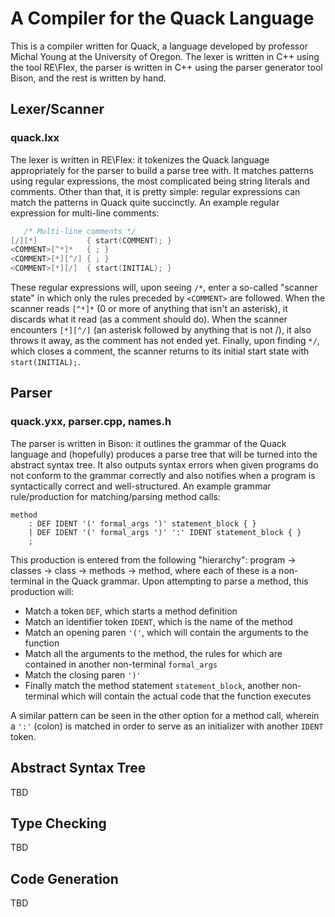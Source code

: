 # A Compiler for the Quack Language

This is a compiler written for Quack, a language developed by professor Michal Young at the University of Oregon. The lexer is written in C++ using the tool RE\Flex, the parser is written in C++ using the parser generator tool Bison, and the rest is written by hand.

## Lexer/Scanner ##
### quack.lxx ###

The lexer is written in RE\Flex: it tokenizes the Quack language appropriately for the parser to build a parse tree with. It matches patterns using regular expressions, the most complicated being string literals and comments. Other than that, it is pretty simple: regular expressions can match the patterns in Quack quite succinctly. An example regular expression for multi-line comments:

```c
   /* Multi-line comments */
[/][*]           { start(COMMENT); }
<COMMENT>[^*]*   { ; }
<COMMENT>[*][^/] { ; }
<COMMENT>[*][/]  { start(INITIAL); }
```

These regular expressions will, upon seeing `/*`, enter a so-called "scanner state" in which only the rules preceded by `<COMMENT>` are followed. When the scanner reads `[^*]*` (0 or more of anything that isn't an asterisk), it discards what it read (as a comment should do). When the scanner encounters `[*][^/]` (an asterisk followed by anything that is not /), it also throws it away, as the comment has not ended yet. Finally, upon finding `*/`, which closes a comment, the scanner returns to its initial start state with `start(INITIAL);`. 

## Parser ##
### quack.yxx, parser.cpp, names.h ###

The parser is written in Bison: it outlines the grammar of the Quack language and (hopefully) produces a parse tree that will be turned into the abstract syntax tree. It also outputs syntax errors when given programs do not conform to the grammar correctly and also notifies when a program is syntactically correct and well-structured. An example grammar rule/production for matching/parsing method calls:

```
method
    : DEF IDENT '(' formal_args ')' statement_block { }
    | DEF IDENT '(' formal_args ')' ':' IDENT statement_block { }
    ;
```

This production is entered from the following "hierarchy": program -> classes -> class -> methods -> method, where each of these is a non-terminal in the Quack grammar. Upon attempting to parse a method, this production will:
- Match a token `DEF`, which starts a method definition
- Match an identifier token `IDENT`, which is the name of the method
- Match an opening paren `'('`, which will contain the arguments to the function
- Match all the arguments to the method, the rules for which are contained in another non-terminal `formal_args`
- Match the closing paren `')'`
- Finally match the method statement `statement_block`, another non-terminal which will contain the actual code that the function executes

A similar pattern can be seen in the other option for a method call, wherein a `':'` (colon) is matched in order to serve as an initializer with another `IDENT` token.

## Abstract Syntax Tree ##

TBD

## Type Checking ##

TBD

## Code Generation ##

TBD
